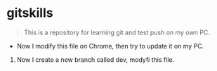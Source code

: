 # gitskills

> This is a repository for learning git and test push on my own PC.

* Now I modify this file on Chrome, then try to update it on my PC.
1. Now I create a new branch called dev, modyfi this file.

